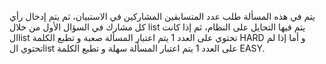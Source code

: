 يتم في هذه المسألة طلب عدد المتسابقين المشاركين في الاستبيان، ثم يتم إدخال رأي كل مشارك في السؤال الأول من خلال list يتم فيها التحايل على النظام، ثم إذا كانت الlist تحتوي على العدد 1 يتم اعتبار المسألة صعبة و تطبع الكلمة HARD 
و أما إذا لم تحتوي الlist على العدد 1 يتم اعتبار المسألة سهلة و تطبع الكلمة EASY.
